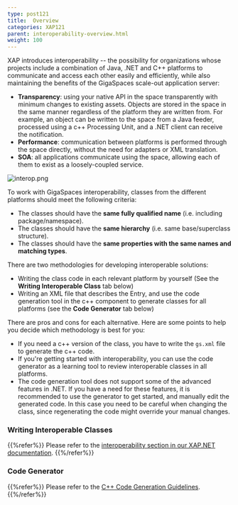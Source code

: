 ```yaml
---
type: post121
title:  Overview
categories: XAP121
parent: interoperability-overview.html
weight: 100
---
```




XAP introduces interoperability -- the possibility for organizations whose projects include a combination of Java, .NET and C++ platforms to communicate and access each other easily and efficiently, while also maintaining the benefits of the GigaSpaces scale-out application server:

- **Transparency**: using your native API in the space transparently with minimum changes to existing assets. Objects are stored in the space in the same manner regardless of the platform they are written from. For example, an object can be written to the space from a Java feeder, processed using a c++ Processing Unit, and a .NET client can receive the notification.
- **Performance**: communication between platforms is performed through the space directly, without the need for adapters or XML translation.
- **SOA**: all applications communicate using the space, allowing each of them to exist as a loosely-coupled service.

![interop.png](/attachment_files/interop.jpg)

To work with GigaSpaces interoperability, classes from the different platforms should meet the following criteria:

- The classes should have the **same fully qualified name** (i.e. including package/namespace).
- The classes should have the **same hierarchy** (i.e. same base/superclass structure).
- The classes should have the **same properties with the same names and matching types**.

There are two methodologies for developing interoperable solutions:

- Writing the class code in each relevant platform by yourself (See the **Writing Interoperable Class** tab below)
- Writing an XML file that describes the Entry, and use the code generation tool in the c++ component to generate classes for all platforms (see the **Code Generator** tab below)

There are pros and cons for each alternative. Here are some points to help you decide which methodology is best for you:

- If you need a c++ version of the class, you have to write the `gs.xml` file to generate the c++ code.
- If you're getting started with interoperability, you can use the code generator as a learning tool to review interoperable classes in all platforms.
- The code generation tool does not support some of the advanced features in .NET. If you have a need for these features, it is recommended to use the generator to get started, and manually edit the generated code. In this case you need to be careful when changing the class, since regenerating the code might override your manual changes.


### Writing Interoperable Classes

{{%refer%}}
Please refer to the [interoperability section in our XAP.NET documentation]({{%currentneturl%}}/dotnet-java-interoperability.html).
{{%/refer%}}


### Code Generator

{{%refer%}}
Please refer to the [C++ Code Generation Guidelines](./cpp-api-code-generator.html).
{{%/refer%}}
